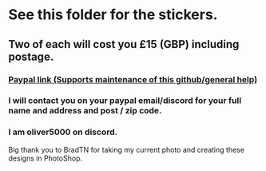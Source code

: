 # See this folder for the stickers.

## Two of each will cost you £15 (GBP) including postage.

### [Paypal link (Supports maintenance of this github/general help)](https://www.paypal.com/donate/?hosted_button_id=R3DFLDWT2PFC4)

### I will contact you on your paypal email/discord for your full name and address and post / zip code.
### I am oliver5000 on discord.


Big thank you to BradTN for taking my current photo and creating these designs in PhotoShop.
